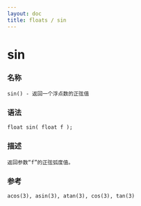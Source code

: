 ```yaml
---
layout: doc
title: floats / sin
---
```

# sin

### 名称

    sin() - 返回一个浮点数的正弦值

### 语法

    float sin( float f );

### 描述

    返回参数“f”的正弦弧度值。

### 参考

    acos(3), asin(3), atan(3), cos(3), tan(3)
